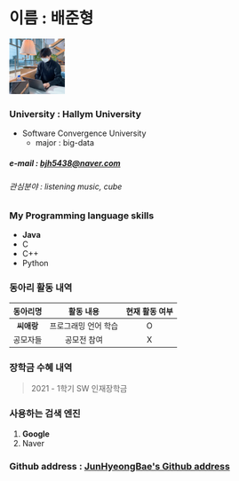 # 이름 : 배준형
<img src = bjh.jpg height=100 width=100>

### University : Hallym University
+ Software Convergence University
  + major : big-data
##### e-mail : bjh5438@naver.com
###### 관심분야 : listening music, cube


### My Programming language skills

* **Java**
* C
* C++
* Python


### 동아리 활동 내역

|동아리명|활동 내용|현재 활동 여부|
|:---:|:---:|:---:|
|**씨애랑**|프로그래밍 언어 학습|O|
|공모자들|공모전 참여|X|


### 장학금 수혜 내역

> 2021 - 1학기 SW 인재장학금


### 사용하는 검색 엔진

1. __Google__
2. Naver


### Github address : [JunHyeongBae's Github address](https://github.com/JunHyeongBae)

